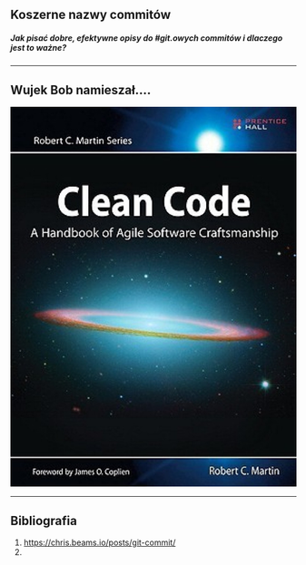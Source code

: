 ## Koszerne nazwy commitów
##### Jak pisać dobre, efektywne opisy do #git.owych commitów i dlaczego jest to ważne?
---

## Wujek Bob namieszał....

![Image of Yaktocat](./images/clean-code.jpeg)

---
## Bibliografia
1. https://chris.beams.io/posts/git-commit/
1. 